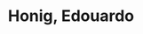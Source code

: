 ---
layout: member
inline: false
group: Member
group_rank: 2
team_frontpage: true

title: Honig, Edouardo
description:
lastname: Honig

teaser:

profile:
    name: Edouardo Honig
    align: right
    image: members/ehonig-profile.jpg
    position: Visiting Graduate Student
    email: eh2571@ucla.edu
    github: ehonig
    address: Department of Statistics, UCLA. Los Angeles, USA.
---
